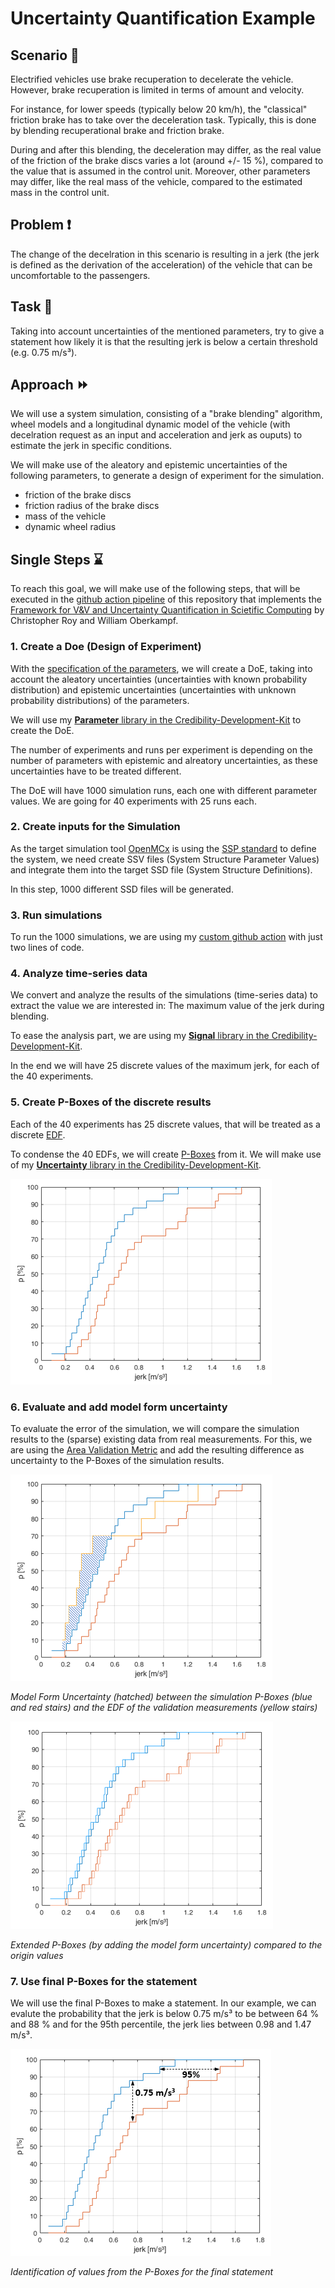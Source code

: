 # Uncertainty Quantification Example

## Scenario :car:

Electrified vehicles use brake recuperation to decelerate the vehicle. However, brake recuperation is limited in terms of amount and velocity.

For instance, for lower speeds (typically below 20 km/h), the "classical" friction brake has to take over the deceleration task. Typically, this 
is done by blending recuperational brake and friction brake. 

During and after this blending, the deceleration may differ, as the real value of the friction of the brake discs varies a lot (around +/- 15 %), 
compared to the value that is assumed in the control unit. Moreover, other parameters may differ, like the real mass of the vehicle, compared to 
the estimated mass in the control unit.

## Problem :exclamation:

The change of the decelration in this scenario is resulting in a jerk (the jerk is defined as the derivation of the acceleration) of the vehicle that can be uncomfortable to the passengers.

## Task :notebook_with_decorative_cover:

Taking into account uncertainties of the mentioned parameters, try to give a statement how likely it is that the resulting jerk is below a certain threshold (e.g. 0.75 m/s³).

## Approach :fast_forward:

We will use a system simulation, consisting of a "brake blending" algorithm, wheel models and a longitudinal dynamic model of the vehicle (with decelration request as an input and acceleration and jerk as ouputs) to estimate the jerk in specific conditions.

We will make use of the aleatory and epistemic uncertainties of the following parameters, to generate a design of experiment for the simulation.
- friction of the brake discs
- friction radius of the brake discs
- mass of the vehicle
- dynamic wheel radius

## Single Steps :hourglass:

To reach this goal, we will make use of the following steps, that will be executed in the [github action pipeline](./.github/workflows/generate_results.yml) of this repository that implements the [Framework for V&V and Uncertainty Quantification in Scietific Computing](https://arc.aiaa.org/doi/abs/10.2514/6.2010-124) by Christopher Roy and William Oberkampf.

### 1. Create a Doe (Design of Experiment)

With the [specification of the parameters](./parameters/parameter_specifications/), we will create a DoE, taking into account the aleatory uncertainties (uncertainties with known probability distribution) and epistemic uncertainties (uncertainties with unknown probability distributions) of the parameters.

We will use my [**Parameter** library in the Credibility-Development-Kit](./Credibility-Assessment-Framework//Credibility-Development-Kit/util/parameter/README.md) to create the DoE.

The number of experiments and runs per experiment is depending on the number of parameters with epistemic and alreatory uncertainties, as these uncertainties have to be treated different.

The DoE will have 1000 simulation runs, each one with different parameter values. We are going for 40 experiments with 25 runs each.

### 2. Create inputs for the Simulation

As the target simulation tool [OpenMCx](https://github.com/eclipse/openmcx) is using the [SSP standard](https://ssp-standard.org/) to define the system, we need create SSV files (System Structure Parameter Values) and integrate them into the target SSD file (System Structure Definitions).

In this step, 1000 different SSD files will be generated.

### 3. Run simulations

To run the 1000 simulations, we are using my [custom github action](https://github.com/localhorst87/run-openmcx) with just two lines of code.

### 4. Analyze time-series data

We convert and analyze the results of the simulations (time-series data) to extract the value we are interested in: The maximum value of the jerk during blending.

To ease the analysis part, we are using my [**Signal** library in the Credibility-Development-Kit](./Credibility-Assessment-Framework/Credibility-Development-Kit/util/signal/README.md).

In the end we will have 25 discrete values of the maximum jerk, for each of the 40 experiments.

### 5. Create P-Boxes of the discrete results

Each of the 40 experiments has 25 discrete values, that will be treated as a discrete [EDF](https://en.wikipedia.org/wiki/Empirical_distribution_function#:~:text=In%20statistics%2C%20an%20empirical%20distribution,of%20the%20n%20data%20points.).

To condense the 40 EDFs, we will create [P-Boxes](https://en.wikipedia.org/wiki/Probability_box) from it. We will make use of my [**Uncertainty** library in the Credibility-Development-Kit](./Credibility-Assessment-Framework//Credibility-Development-Kit/util/uncertainty/README.md).

![P-Boxes of simulation results](./docs/p_boxes_raw.png)

### 6. Evaluate and add model form uncertainty

To evaluate the error of the simulation, we will compare the simulation results to the (sparse) existing data from real measurements. For this, we are using the [Area Validation Metric](./Credibility-Assessment-Framework/Credibility-Development-Kit/metrics/evaluation/level_3/README.md) and add the resulting difference as uncertainty to the P-Boxes of the simulation results.

![Model Form uncertainty](./docs/mode_form_uncertainty.png)

*Model Form Uncertainty (hatched) between the simulation P-Boxes (blue and red stairs) and the EDF of the validation measurements (yellow stairs)*

![added uncertainty](./docs/extended_p_boxes.png)

*Extended P-Boxes (by adding the model form uncertainty) compared to the origin values*

### 7. Use final P-Boxes for the statement

We will use the final P-Boxes to make a statement. In our example, we can evalute the probability that the jerk is below 0.75 m/s³ to be between 64 % and 88 % and for the 95th percentile, the jerk lies between 0.98 and 1.47 m/s³.

![Final P-Boxes](./docs/final_p_boxes.png)

*Identification of values from the P-Boxes for the final statement*